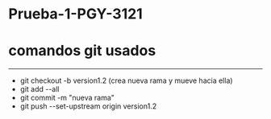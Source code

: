 # Prueba-1-PGY-3121

# comandos git usados
***

- git checkout -b version1.2  (crea nueva rama y mueve hacia ella)
- git add --all
- git commit -m "nueva rama"
- git push --set-upstream origin version1.2

